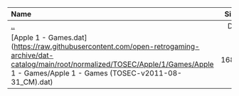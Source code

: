 |Name|Size|
|:---|---:|
|[..](../index.html)|DIR|
|[Apple 1 - Games.dat](https://raw.githubusercontent.com/open-retrogaming-archive/dat-catalog/main/root/normalized/TOSEC/Apple/1/Games/Apple 1 - Games/Apple 1 - Games (TOSEC-v2011-08-31_CM).dat)|1681|
